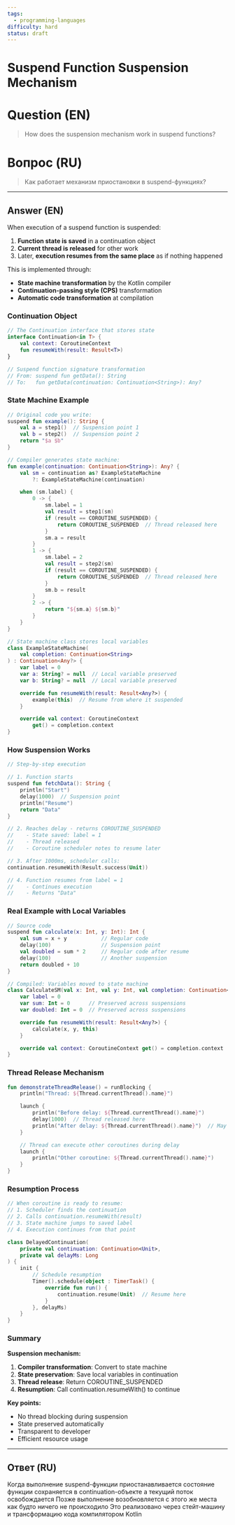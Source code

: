 ```yaml
---
tags:
  - programming-languages
difficulty: hard
status: draft
---
```


# Suspend Function Suspension Mechanism

# Question (EN)
> How does the suspension mechanism work in suspend functions?

# Вопрос (RU)
> Как работает механизм приостановки в suspend-функциях?

---

## Answer (EN)

When execution of a suspend function is suspended:

1. **Function state is saved** in a continuation object
2. **Current thread is released** for other work
3. Later, **execution resumes from the same place** as if nothing happened

This is implemented through:
- **State machine transformation** by the Kotlin compiler
- **Continuation-passing style (CPS)** transformation
- **Automatic code transformation** at compilation

### Continuation Object

```kotlin
// The Continuation interface that stores state
interface Continuation<in T> {
    val context: CoroutineContext
    fun resumeWith(result: Result<T>)
}

// Suspend function signature transformation
// From: suspend fun getData(): String
// To:   fun getData(continuation: Continuation<String>): Any?
```

### State Machine Example

```kotlin
// Original code you write:
suspend fun example(): String {
    val a = step1()  // Suspension point 1
    val b = step2()  // Suspension point 2
    return "$a $b"
}

// Compiler generates state machine:
fun example(continuation: Continuation<String>): Any? {
    val sm = continuation as? ExampleStateMachine
        ?: ExampleStateMachine(continuation)

    when (sm.label) {
        0 -> {
            sm.label = 1
            val result = step1(sm)
            if (result == COROUTINE_SUSPENDED) {
                return COROUTINE_SUSPENDED  // Thread released here
            }
            sm.a = result
        }
        1 -> {
            sm.label = 2
            val result = step2(sm)
            if (result == COROUTINE_SUSPENDED) {
                return COROUTINE_SUSPENDED  // Thread released here
            }
            sm.b = result
        }
        2 -> {
            return "${sm.a} ${sm.b}"
        }
    }
}

// State machine class stores local variables
class ExampleStateMachine(
    val completion: Continuation<String>
) : Continuation<Any?> {
    var label = 0
    var a: String? = null  // Local variable preserved
    var b: String? = null  // Local variable preserved

    override fun resumeWith(result: Result<Any?>) {
        example(this)  // Resume from where it suspended
    }

    override val context: CoroutineContext
        get() = completion.context
}
```

### How Suspension Works

```kotlin
// Step-by-step execution

// 1. Function starts
suspend fun fetchData(): String {
    println("Start")
    delay(1000)  // Suspension point
    println("Resume")
    return "Data"
}

// 2. Reaches delay - returns COROUTINE_SUSPENDED
//    - State saved: label = 1
//    - Thread released
//    - Coroutine scheduler notes to resume later

// 3. After 1000ms, scheduler calls:
continuation.resumeWith(Result.success(Unit))

// 4. Function resumes from label = 1
//    - Continues execution
//    - Returns "Data"
```

### Real Example with Local Variables

```kotlin
// Source code
suspend fun calculate(x: Int, y: Int): Int {
    val sum = x + y           // Regular code
    delay(100)                // Suspension point
    val doubled = sum * 2     // Regular code after resume
    delay(100)                // Another suspension
    return doubled + 10
}

// Compiled: Variables moved to state machine
class CalculateSM(val x: Int, val y: Int, val completion: Continuation<Int>) : Continuation<Any?> {
    var label = 0
    var sum: Int = 0      // Preserved across suspensions
    var doubled: Int = 0  // Preserved across suspensions

    override fun resumeWith(result: Result<Any?>) {
        calculate(x, y, this)
    }

    override val context: CoroutineContext get() = completion.context
}
```

### Thread Release Mechanism

```kotlin
fun demonstrateThreadRelease() = runBlocking {
    println("Thread: ${Thread.currentThread().name}")

    launch {
        println("Before delay: ${Thread.currentThread().name}")
        delay(1000)  // Thread released here
        println("After delay: ${Thread.currentThread().name}")  // May be different thread
    }

    // Thread can execute other coroutines during delay
    launch {
        println("Other coroutine: ${Thread.currentThread().name}")
    }
}
```

### Resumption Process

```kotlin
// When coroutine is ready to resume:
// 1. Scheduler finds the continuation
// 2. Calls continuation.resumeWith(result)
// 3. State machine jumps to saved label
// 4. Execution continues from that point

class DelayedContinuation(
    private val continuation: Continuation<Unit>,
    private val delayMs: Long
) {
    init {
        // Schedule resumption
        Timer().schedule(object : TimerTask() {
            override fun run() {
                continuation.resume(Unit)  // Resume here
            }
        }, delayMs)
    }
}
```

### Summary

**Suspension mechanism:**
1. **Compiler transformation**: Convert to state machine
2. **State preservation**: Save local variables in continuation
3. **Thread release**: Return COROUTINE_SUSPENDED
4. **Resumption**: Call continuation.resumeWith() to continue

**Key points:**
- No thread blocking during suspension
- State preserved automatically
- Transparent to developer
- Efficient resource usage

---


## Ответ (RU)

Когда выполнение suspend-функции приостанавливается состояние функции сохраняется в continuation-объекте а текущий поток освобождается Позже выполнение возобновляется с этого же места как будто ничего не происходило Это реализовано через стейт-машину и трансформацию кода компилятором Kotlin
